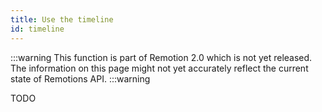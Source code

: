 ```yaml
---
title: Use the timeline
id: timeline
---
```


:::warning
This function is part of Remotion 2.0 which is not yet released. The information on this page might not yet accurately reflect the current state of Remotions API.
:::warning

TODO

